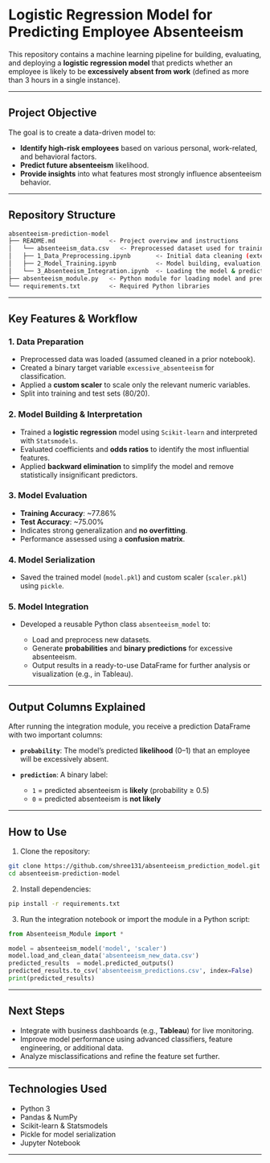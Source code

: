 # Logistic Regression Model for Predicting Employee Absenteeism

This repository contains a machine learning pipeline for building, evaluating, and deploying a **logistic regression model** that predicts whether an employee is likely to be **excessively absent from work** (defined as more than 3 hours in a single instance).

---

## Project Objective

The goal is to create a data-driven model to:

* **Identify high-risk employees** based on various personal, work-related, and behavioral factors.
* **Predict future absenteeism** likelihood.
* **Provide insights** into what features most strongly influence absenteeism behavior.

---

## Repository Structure

```bash
absenteeism-prediction-model
├── README.md               <- Project overview and instructions
│   └── absenteeism_data.csv   <- Preprocessed dataset used for training
│   ├── 1_Data_Preprocessing.ipynb       <- Initial data cleaning (external)
│   ├── 2_Model_Training.ipynb           <- Model building, evaluation, and serialization
│   └── 3_Absenteeism_Integration.ipynb  <- Loading the model & predicting new data
├── absenteeism_module.py   <- Python module for loading model and predicting new data
└── requirements.txt        <- Required Python libraries
```

---

## Key Features & Workflow

### 1. **Data Preparation**

* Preprocessed data was loaded (assumed cleaned in a prior notebook).
* Created a binary target variable `excessive_absenteeism` for classification.
* Applied a **custom scaler** to scale only the relevant numeric variables.
* Split into training and test sets (80/20).

### 2. **Model Building & Interpretation**

* Trained a **logistic regression** model using `Scikit-learn` and interpreted with `Statsmodels`.
* Evaluated coefficients and **odds ratios** to identify the most influential features.
* Applied **backward elimination** to simplify the model and remove statistically insignificant predictors.

### 3. **Model Evaluation**

* **Training Accuracy**: \~77.86%
* **Test Accuracy**: \~75.00%
* Indicates strong generalization and **no overfitting**.
* Performance assessed using a **confusion matrix**.

### 4. **Model Serialization**

* Saved the trained model (`model.pkl`) and custom scaler (`scaler.pkl`) using `pickle`.

### 5. **Model Integration**

* Developed a reusable Python class `absenteeism_model` to:

  * Load and preprocess new datasets.
  * Generate **probabilities** and **binary predictions** for excessive absenteeism.
  * Output results in a ready-to-use DataFrame for further analysis or visualization (e.g., in Tableau).

---

## Output Columns Explained

After running the integration module, you receive a prediction DataFrame with two important columns:

* **`probability`**: The model’s predicted **likelihood** (0–1) that an employee will be excessively absent.
* **`prediction`**: A binary label:

  * `1` = predicted absenteeism is **likely** (probability ≥ 0.5)
  * `0` = predicted absenteeism is **not likely**

---

## How to Use

1. Clone the repository:

```bash
git clone https://github.com/shree131/absenteeism_prediction_model.git
cd absenteeism-prediction-model
```

2. Install dependencies:

```bash
pip install -r requirements.txt
```

3. Run the integration notebook or import the module in a Python script:

```python
from Absenteeism_Module import *

model = absenteeism_model('model', 'scaler')
model.load_and_clean_data('absenteeism_new_data.csv')
predicted_results  = model.predicted_outputs()
predicted_results.to_csv('absenteeism_predictions.csv', index=False)
print(predicted_results)
```

---

## Next Steps

* Integrate with business dashboards (e.g., **Tableau**) for live monitoring.
* Improve model performance using advanced classifiers, feature engineering, or additional data.
* Analyze misclassifications and refine the feature set further.

---

## Technologies Used

* Python 3
* Pandas & NumPy
* Scikit-learn & Statsmodels
* Pickle for model serialization
* Jupyter Notebook

---

